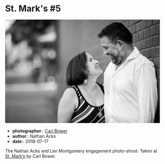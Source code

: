 # St. Mark's \#5

![Len and Nathan in the alley next to St. Mark's](assets/2018-07-17-set-2-st-marks-05.webp)

* **photographer**:: [Carl Bower](https://carlbowerphotos.com)  
* **author**:: Nathan Acks  
* **date**:: 2018-07-17

The Nathan Acks and Len Montgomery engagement photo-shoot. Taken at [St. Mark’s](http://www.stmarkscoffeehouse.com) by Carl Bower.
